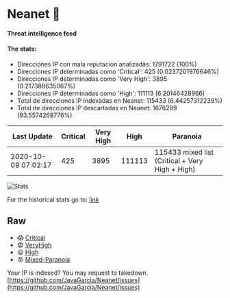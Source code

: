 # Neanet :hocho:
#### Threat intelligence feed
#### The stats:

- Direcciones IP con mala reputacion analizadas: 1791722 (100%)
- Direcciones IP determinadas como 'Critical':  425 (0.0237201976646%)
- Direcciones IP determinadas como 'Very High':  3895 (0.217388635067%)
- Direcciones IP determinadas como 'High':  111113 (6.20146428966)
- Total de direcciones IP indexadas en Neanet:  115433 (6.44257312239%)
- Total de direcciones IP descartadas en Neanet:  1676289 (93.5574268776%)

| Last Update | Critical | Very High | High | Paranoia |
| --- | --- | --- | --- | --- |
| 2020-10-09 07:02:17 | 425 | 3895 | 111113 | 115433 mixed list (Critical + Very High + High)|

![Stats](https://docs.google.com/spreadsheets/d/e/2PACX-1vSnaNMIXVabIpDJjufMlzH7poXnshF3mgd8Is1g9ytUEzVsP5my4Trn8f-xkoLLQ38xpL3HtmUexLo6/pubchart?oid=501124687&format=image)

For the historical stats go to: [link](/stats.csv)
## Raw
- :scream: [Critical](https://raw.githubusercontent.com/JavaGarcia/Neanet/master/blacklists/neanet_critical.txt)
- :fearful: [VeryHigh](https://raw.githubusercontent.com/JavaGarcia/Neanet/master/blacklists/neanet_veryHigh.txtt)
- :frowning: [High](https://raw.githubusercontent.com/JavaGarcia/Neanet/master/blacklists/neanet_high.txt)
- :dizzy_face: [Mixed-Paranoia](https://raw.githubusercontent.com/JavaGarcia/Neanet/master/blacklists/neanet_all.txt)


Your IP is indexed? You may request to takedown. [https://github.com/JavaGarcia/Neanet/issues](https://github.com/JavaGarcia/Neanet/issues)


































































































































































































































































































































































































































































































































































































































































































































































































































































































































































































































































































































































































































































































































